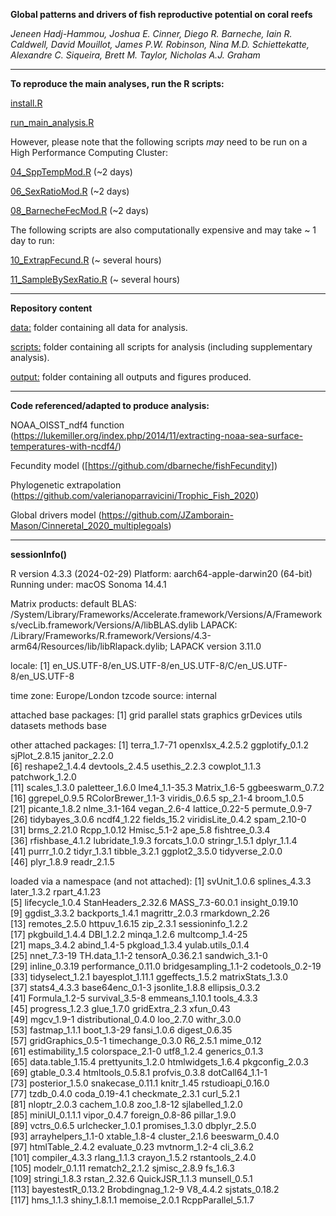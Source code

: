 **Global patterns and drivers of fish reproductive potential on coral reefs**

*Jeneen Hadj-Hammou, Joshua E. Cinner, Diego R. Barneche, Iain R. Caldwell, David Mouillot, James P.W. Robinson, Nina M.D. Schiettekatte, Alexandre C. Siqueira, Brett M. Taylor, Nicholas A.J. Graham*

------------------------------------------------------------------------

**To reproduce the main analyses, run the R scripts:**

[install.R](https://github.com/Jeneen/ReproductivePotential/blob/main/scripts/install.R)

[run_main_analysis.R](https://github.com/Jeneen/ReproductivePotential/blob/main/scripts/run_main_analysis.R)

However, please note that the following scripts *may* need to be run on a High Performance Computing Cluster:

[04_SppTempMod.R](https://github.com/Jeneen/ReproductivePotential/blob/main/scripts/04_SppTempMod.R) (\~2 days)

[06_SexRatioMod.R](https://github.com/Jeneen/ReproductivePotential/blob/main/scripts/06_SexRatioMod.R) (\~2 days)

[08_BarnecheFecMod.R](https://github.com/Jeneen/ReproductivePotential/blob/main/scripts/08_BarnecheFecMod.R) (\~2 days)

The following scripts are also computationally expensive and may take \~ 1 day to run:

[10_ExtrapFecund.R](https://github.com/Jeneen/ReproductivePotential/blob/main/scripts/10_ExtrapFecund.R) (\~ several hours)

[11_SampleBySexRatio.R](https://github.com/Jeneen/ReproductivePotential/blob/main/scripts/11_SampleBySexRatio.R) (\~ several hours)

------------------------------------------------------------------------

**Repository content**

[data:](https://github.com/Jeneen/ReproductivePotential/tree/main/data) folder containing all data for analysis.

[scripts:](https://github.com/Jeneen/ReproductivePotential/tree/main/scripts) folder containing all scripts for analysis (including supplementary analysis).

[output:](https://github.com/Jeneen/ReproductivePotential/tree/main/output) folder containing all outputs and figures produced.

------------------------------------------------------------------------

**Code referenced/adapted to produce analysis:**

NOAA_OISST_ndf4 function (<https://lukemiller.org/index.php/2014/11/extracting-noaa-sea-surface-temperatures-with-ncdf4/>)

Fecundity model ([<https://github.com/dbarneche/fishFecundity>])

Phylogenetic extrapolation (<https://github.com/valerianoparravicini/Trophic_Fish_2020>)

Global drivers model (<https://github.com/JZamborain-Mason/Cinneretal_2020_multiplegoals>)

------------------------------------------------------------------------

**sessionInfo()**

R version 4.3.3 (2024-02-29)
Platform: aarch64-apple-darwin20 (64-bit)
Running under: macOS Sonoma 14.4.1

Matrix products: default
BLAS:   /System/Library/Frameworks/Accelerate.framework/Versions/A/Frameworks/vecLib.framework/Versions/A/libBLAS.dylib 
LAPACK: /Library/Frameworks/R.framework/Versions/4.3-arm64/Resources/lib/libRlapack.dylib;  LAPACK version 3.11.0

locale:
[1] en_US.UTF-8/en_US.UTF-8/en_US.UTF-8/C/en_US.UTF-8/en_US.UTF-8

time zone: Europe/London
tzcode source: internal

attached base packages:
[1] grid      parallel  stats     graphics  grDevices utils     datasets  methods   base     

other attached packages:
 [1] terra_1.7-71       openxlsx_4.2.5.2   ggplotify_0.1.2    sjPlot_2.8.15      janitor_2.2.0     
 [6] reshape2_1.4.4     devtools_2.4.5     usethis_2.2.3      cowplot_1.1.3      patchwork_1.2.0   
[11] scales_1.3.0       paletteer_1.6.0    lme4_1.1-35.3      Matrix_1.6-5       ggbeeswarm_0.7.2  
[16] ggrepel_0.9.5      RColorBrewer_1.1-3 viridis_0.6.5      sp_2.1-4           broom_1.0.5       
[21] picante_1.8.2      nlme_3.1-164       vegan_2.6-4        lattice_0.22-5     permute_0.9-7     
[26] tidybayes_3.0.6    ncdf4_1.22         fields_15.2        viridisLite_0.4.2  spam_2.10-0       
[31] brms_2.21.0        Rcpp_1.0.12        Hmisc_5.1-2        ape_5.8            fishtree_0.3.4    
[36] rfishbase_4.1.2    lubridate_1.9.3    forcats_1.0.0      stringr_1.5.1      dplyr_1.1.4       
[41] purrr_1.0.2        tidyr_1.3.1        tibble_3.2.1       ggplot2_3.5.0      tidyverse_2.0.0   
[46] plyr_1.8.9         readr_2.1.5       

loaded via a namespace (and not attached):
  [1] svUnit_1.0.6         splines_4.3.3        later_1.3.2          rpart_4.1.23        
  [5] lifecycle_1.0.4      StanHeaders_2.32.6   MASS_7.3-60.0.1      insight_0.19.10     
  [9] ggdist_3.3.2         backports_1.4.1      magrittr_2.0.3       rmarkdown_2.26      
 [13] remotes_2.5.0        httpuv_1.6.15        zip_2.3.1            sessioninfo_1.2.2   
 [17] pkgbuild_1.4.4       DBI_1.2.2            minqa_1.2.6          multcomp_1.4-25     
 [21] maps_3.4.2           abind_1.4-5          pkgload_1.3.4        yulab.utils_0.1.4   
 [25] nnet_7.3-19          TH.data_1.1-2        tensorA_0.36.2.1     sandwich_3.1-0      
 [29] inline_0.3.19        performance_0.11.0   bridgesampling_1.1-2 codetools_0.2-19    
 [33] tidyselect_1.2.1     bayesplot_1.11.1     ggeffects_1.5.2      matrixStats_1.3.0   
 [37] stats4_4.3.3         base64enc_0.1-3      jsonlite_1.8.8       ellipsis_0.3.2      
 [41] Formula_1.2-5        survival_3.5-8       emmeans_1.10.1       tools_4.3.3         
 [45] progress_1.2.3       glue_1.7.0           gridExtra_2.3        xfun_0.43           
 [49] mgcv_1.9-1           distributional_0.4.0 loo_2.7.0            withr_3.0.0         
 [53] fastmap_1.1.1        boot_1.3-29          fansi_1.0.6          digest_0.6.35       
 [57] gridGraphics_0.5-1   timechange_0.3.0     R6_2.5.1             mime_0.12           
 [61] estimability_1.5     colorspace_2.1-0     utf8_1.2.4           generics_0.1.3      
 [65] data.table_1.15.4    prettyunits_1.2.0    htmlwidgets_1.6.4    pkgconfig_2.0.3     
 [69] gtable_0.3.4         htmltools_0.5.8.1    profvis_0.3.8        dotCall64_1.1-1     
 [73] posterior_1.5.0      snakecase_0.11.1     knitr_1.45           rstudioapi_0.16.0   
 [77] tzdb_0.4.0           coda_0.19-4.1        checkmate_2.3.1      curl_5.2.1          
 [81] nloptr_2.0.3         cachem_1.0.8         zoo_1.8-12           sjlabelled_1.2.0    
 [85] miniUI_0.1.1.1       vipor_0.4.7          foreign_0.8-86       pillar_1.9.0        
 [89] vctrs_0.6.5          urlchecker_1.0.1     promises_1.3.0       dbplyr_2.5.0        
 [93] arrayhelpers_1.1-0   xtable_1.8-4         cluster_2.1.6        beeswarm_0.4.0      
 [97] htmlTable_2.4.2      evaluate_0.23        mvtnorm_1.2-4        cli_3.6.2           
[101] compiler_4.3.3       rlang_1.1.3          crayon_1.5.2         rstantools_2.4.0    
[105] modelr_0.1.11        rematch2_2.1.2       sjmisc_2.8.9         fs_1.6.3            
[109] stringi_1.8.3        rstan_2.32.6         QuickJSR_1.1.3       munsell_0.5.1       
[113] bayestestR_0.13.2    Brobdingnag_1.2-9    V8_4.4.2             sjstats_0.18.2      
[117] hms_1.1.3            shiny_1.8.1.1        memoise_2.0.1        RcppParallel_5.1.7  